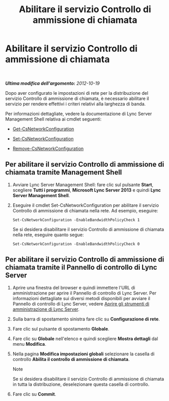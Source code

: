 ﻿---
title: Abilitare il servizio Controllo di ammissione di chiamata
TOCTitle: Abilitare il servizio Controllo di ammissione di chiamata
ms:assetid: 80201105-18f7-4c02-9c71-8df5a952f6c7
ms:mtpsurl: https://technet.microsoft.com/it-it/library/Gg398642(v=OCS.15)
ms:contentKeyID: 49301136
ms.date: 08/24/2015
mtps_version: v=OCS.15
ms.translationtype: HT
---

# Abilitare il servizio Controllo di ammissione di chiamata

 

_**Ultima modifica dell'argomento:** 2012-10-19_

Dopo aver configurato le impostazioni di rete per la distribuzione del servizio Controllo di ammissione di chiamata, è necessario abilitare il servizio per rendere effettivi i criteri relativi alla larghezza di banda.

Per informazioni dettagliate, vedere la documentazione di Lync Server Management Shell relativa ai cmdlet seguenti:

  - [Get-CsNetworkConfiguration](get-csnetworkconfiguration.md)

  - [Set-CsNetworkConfiguration](set-csnetworkconfiguration.md)

  - [Remove-CsNetworkConfiguration](remove-csnetworkconfiguration.md)

## Per abilitare il servizio Controllo di ammissione di chiamata tramite Management Shell

1.  Avviare Lync Server Management Shell: fare clic sul pulsante **Start**, scegliere **Tutti i programmi**, **Microsoft Lync Server 2013** e quindi **Lync Server Management Shell**.

2.  Eseguire il cmdlet Set-CsNetworkConfiguration per abilitare il servizio Controllo di ammissione di chiamata nella rete. Ad esempio, eseguire:
    
        Set-CsNetworkConfiguration -EnableBandwidthPolicyCheck 1
    
    Se si desidera disabilitare il servizio Controllo di ammissione di chiamata nella rete, eseguire quanto segue:
    
        Set-CsNetworkConfiguration -EnableBandwidthPolicyCheck 0

## Per abilitare il servizio Controllo di ammissione di chiamata tramite il Pannello di controllo di Lync Server

1.  Aprire una finestra del browser e quindi immettere l'URL di amministrazione per aprire il Pannello di controllo di Lync Server. Per informazioni dettagliate sui diversi metodi disponibili per avviare il Pannello di controllo di Lync Server, vedere [Aprire gli strumenti di amministrazione di Lync Server](lync-server-2013-open-lync-server-administrative-tools.md).

2.  Sulla barra di spostamento sinistra fare clic su **Configurazione di rete**.

3.  Fare clic sul pulsante di spostamento **Globale**.

4.  Fare clic su **Globale** nell'elenco e quindi scegliere **Mostra dettagli** dal menu **Modifica**.

5.  Nella pagina **Modifica impostazioni globali** selezionare la casella di controllo **Abilita il controllo di ammissione di chiamata**.
    

    > [!NOTE]
    > Se si desidera disabilitare il servizio Controllo di ammissione di chiamata in tutta la distribuzione, deselezionare questa casella di controllo.



6.  Fare clic su **Commit**.

